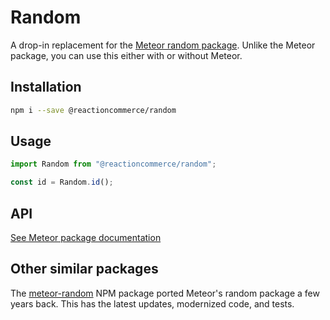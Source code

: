 # Random

A drop-in replacement for the [Meteor random package](https://docs.meteor.com/packages/random.html). Unlike the Meteor package, you can use this either with or without Meteor.

## Installation

```bash
npm i --save @reactioncommerce/random
```

## Usage

```js
import Random from "@reactioncommerce/random";

const id = Random.id();
```

## API

[See Meteor package documentation](https://docs.meteor.com/packages/random.html)

## Other similar packages

The [meteor-random](https://www.npmjs.com/package/meteor-random) NPM package ported Meteor's random package a few years back. This has the latest updates, modernized code, and tests.
